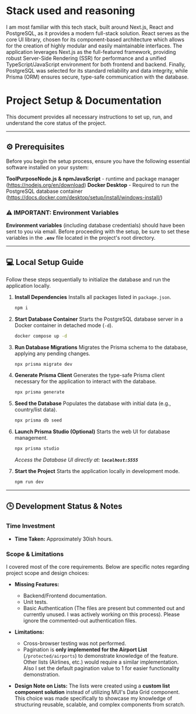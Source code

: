 # Stack used and reasoning

I am most familiar with this tech stack, built around Next.js, React and PostgreSQL, as it provides a modern full-stack solution. React serves as the core UI library, chosen for its component-based architecture which allows for the creation of highly modular and easily maintainable interfaces. The application leverages Next.js as the full-featured framework, providing robust Server-Side Rendering (SSR) for performance and a unified TypeScript/JavaScript environment for both frontend and backend. Finally, PostgreSQL was selected for its standard reliability and data integrity, while Prisma (ORM) ensures secure, type-safe communication with the database.

# Project Setup & Documentation

This document provides all necessary instructions to set up, run, and understand the core status of the project.


------------------------------------------------------------------------------------------------------


## ⚙️ Prerequisites

Before you begin the setup process, ensure you have the following essential software installed on your system:

**ToolPurposeNode.js & npmJavaScript** - runtime and package manager (https://nodejs.org/en/download)
**Docker Desktop** - Required to run the PostgreSQL database container (https://docs.docker.com/desktop/setup/install/windows-install/)

### ⚠️ IMPORTANT: Environment Variables

**Environment variables** (including database credentials) should have been sent to you via email. Before proceeding with the setup, be sure to set these variables in the **`.env`** file located in the project's root directory.


------------------------------------------------------------------------------------------------------


## 💻 Local Setup Guide

Follow these steps sequentially to initialize the database and run the application locally.

1.  **Install Dependencies**
    Installs all packages listed in `package.json`.
    ```bash
    npm i
    ```

2.  **Start Database Container**
    Starts the PostgreSQL database server in a Docker container in detached mode (`-d`).

    ```bash
    docker compose up -d
    ```

3.  **Run Database Migrations**
    Migrates the Prisma schema to the database, applying any pending changes.
    ```bash
    npx prisma migrate dev
    ```

4.  **Generate Prisma Client**
    Generates the type-safe Prisma client necessary for the application to interact with the database.
    ```bash
    npx prisma generate
    ```

5.  **Seed the Database**
    Populates the database with initial data (e.g., country/list data).
    ```bash
    npx prisma db seed
    ```

6.  **Launch Prisma Studio (Optional)**
    Starts the web UI for database management.
    ```bash
    npx prisma studio
    ```
    *Access the Database UI directly at: **`localhost:5555`***

7.  **Start the Project**
    Starts the application locally in development mode.
    ```bash
    npm run dev
    ```


------------------------------------------------------------------------------------------------------


## 🕒 Development Status & Notes

### Time Investment
* **Time Taken:** Approximately 30ish hours.

### Scope & Limitations

I covered most of the core requirements. Below are specific notes regarding project scope and design choices:

* **Missing Features:**
    * Backend/Frontend documentation.
    * Unit tests.
    * Basic Authentication (The files are present but commented out and currently unused. I was actively working on this process). Please ignore the commented-out authentication files.

* **Limitations:**
    * Cross-browser testing was not performed.
    * Pagination is **only implemented for the Airport List** (`/protected/airports`) to demonstrate knowledge of the feature. Other lists (Airlines, etc.) would require a similar implementation. Also I set the default pagination value to 1 for easier functionality demonstration. 

* **Design Note on Lists:**
    The lists were created using a **custom list component solution** instead of utilizing MUI's Data Grid component. This choice was made specifically to showcase my knowledge of structuring reusable, scalable, and complex components from scratch.
